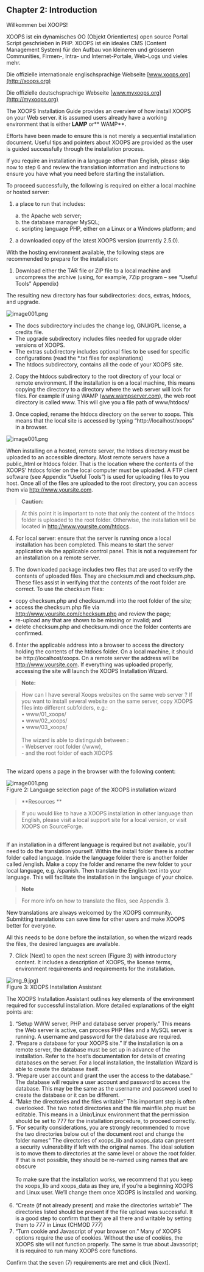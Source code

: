 ## Chapter 2: Introduction 


Willkommen bei XOOPS!

XOOPS ist ein dynamisches OO (Objekt Orientiertes) open source Portal Script geschrieben in PHP. XOOPS ist ein ideales CMS (Content Management System) für den Aufbau von kleineren und grösseren Communities, Firmen-, Intra- und Internet-Portale, Web-Logs und vieles mehr.

Die offizielle internationale englischsprachige Webseite [www.xoops.org](http://xoops.org)

Die offizielle deutschsprachige Webseite [www.myxoops.org](http://myxoops.org)


The XOOPS Installation Guide provides an overview of how install XOOPS on your Web server. it is assumed users already have a working environment that is either **LAMP** or** WAMP**. 

Efforts have been made to ensure this is not merely a sequential installation document. Useful tips and pointers about XOOPS are provided as the user is guided successfully through the installation process. 

If you require an installation in a language other than English, please skip now to step 6 and review the translation information and instructions to ensure you have what you need before starting the installation.

To proceed successfully, the following is required on either a local machine or hosted server:

1.	a place to run that includes:<br>

    a.	the Apache web server; <br>
    b.	the database manager MySQL;<br>
    c.	scripting language PHP, either on a Linux or a Windows platform; and<br>

2.	a downloaded copy of the latest XOOPS version (currently 2.5.0).

With the hosting environment available, the following steps are recommended to prepare for the installation:

1)	Download either the TAR file or ZIP file to a local machine and uncompress the archive (using, for example, 7Zip program – see “Useful Tools” Appendix) 

The resulting new directory has four subdirectories: docs, extras, htdocs, and upgrade.

![image001.png](../assets/img_2.jpg)
 
-	The docs subdirectory includes the change log, GNU/GPL license, a credits file. 
-	The upgrade subdirectory includes files needed for upgrade older versions of XOOPS.
-	The extras subdirectory includes optional files to be used for specific configurations (read the *.txt files for explanations)
-	The htdocs subdirectory, contains all the code of your XOOPS site. <br>

2) Copy the htdocs subdirectory to the root directory of your local or remote environment.  If the installation is on a local machine, this means copying the directory to a directory where the web server will look for files. For example if using  WAMP  (www.wampserver.com), the web root directory is called www. This will give you a file path of www/htdocs/ 

3)	Once copied, rename the htdocs directory on the server to xoops. This means that the local site is accessed by typing “http://localhost/xoops" in a browser. 

 ![image001.png](../assets/img_3.jpg)
 
When installing on a hosted, remote server, the htdocs directory must be uploaded to an accessible directory. Most remote servers have a public_html or htdocs folder.  That is the location where the contents of the XOOPS’ htdocs folder on the local computer must be uploaded. A FTP client software (see Appendix “Useful Tools”) is used for uploading files to you host. Once all of the files are uploaded to the root directory, you can access them via http://www.yoursite.com. 


> **Caution:**

> At this point it is important to note that only the content of the htdocs folder is uploaded to the root folder.  Otherwise, the installation will be located in http://www.yoursite.com/htdocs..

4) For local server: ensure that the server is running once a local installation has been completed.  This means to start the server application via the applicable control panel.  This is not a requirement for an installation on a remote server.

5)	The downloaded package includes two files that are used to verify the contents of uploaded files.  They are checksum.mdi and checksum.php.  These files assist in verifying that the contents of the root folder are correct.  To use the checksum files:

-	copy checksum.php and checksum.mdi into the root folder of the site;
-	access the checksum.php file via http://www.yoursite.com/checksum.php and review the page;
-	re-upload any that are shown to be missing or invalid; and
-	delete checksum.php and checksum.mdi once the folder contents are confirmed.

6)	Enter the applicable address into a browser to access the directory holding the contents of the htdocs folder.  On a local machine, it should be  http://localhost/xoops.  On a remote server the address will be http://www.yoursite.com.  If everything was uploaded properly, accessing the site will launch the XOOPS Installation Wizard.

> **Note:**

> How can I have several Xoops websites on the same web server ?
If you want to install several website on the same server, copy XOOPS files into different subfolders, e.g.:<br>• www/01_xoops/<br>• www/02_xoops/<br>• www/03_xoops/<br><br>The wizard is able to distinguish between :<br>- Webserver root folder (/www),<br>- and the root folder of each XOOPS


<br>The wizard opens a page in the browser with the following content: 

 ![image001.png](../assets/img_6.jpg)  
Figure 2: Language selection page of the XOOPS installation wizard<br>

> **Resources **

> If you would like to have a XOOPS installation in other language than English, please visit a local support site for a local version, or visit XOOPS on SourceForge. 


<br>If an installation in a different language is required but not available, you’ll need to do the translation yourself.  Within the install folder there is another folder called language. Inside the language folder there is another folder called /english. Make a copy the folder and rename the new folder to your local language, e.g. /spanish. Then translate the English text into your language.  This will facilitate the installation in the language of your choice.  

> **Note**

> For more info on how to translate the files, see Appendix 3.

New translations are always welcomed by the XOOPS community.  Submitting translations can save time for other users and make XOOPS better for everyone.


All this needs to be done before the installation, so when the wizard reads the files, the desired languages are available. 

7)	Click [Next] to open the next screen (Figure 3) with introductory content. It includes a description of XOOPS, the license terms, environment requirements and requirements for the installation. 

 
 ![img_9.jpg)](,,/assets/img_9.jpg)    
Figure 3: XOOPS Installation Assistant


The XOOPS Installation Assistant outlines key elements of the environment required for successful installation.  More detailed explanations of the eight points are:
1.	“Setup WWW server, PHP and database server properly.” 
This means the Web server is active, can process PHP files and a MySQL server is running. A username and password for the database are required. 
2.	“Prepare a database for your XOOPS site.” 
If the installation is on a remote server, the database must be set up in advance of the installation.  Refer to the host’s documentation for details of creating databases on the server.
For a local installation, the Installation Wizard is able to create the database itself.   
3.	“Prepare user account and grant the user the access to the database.”
The database will require a user account and password to access the database.  This may be the same as the username and password used to create the database or it can be different.
4.	“Make the directories and the files writable” 
This important step is often overlooked.  The two noted directories and the file mainfile.php must be editable.  This means in a Unix/Linux environment that the permission should be set to 777 for the installation procedure, to proceed correctly. 
5.	 “For security considerations, you are strongly recommended to move the two directories below out of the document root and change the folder names” 
The directories of xoops_lib and xoops_data can present a security vulnerability if left with the original names.  The ideal solution is to move them to directories at the same level or above the root folder.  If that is not possible, they should be re-named using names that are obscure<br><br>To make sure that the installation works, we recommend that you keep the xoops_lib and xoops_data as they are, if you’re a beginning XOOPS and Linux user. We’ll change them once XOOPS is installed and working.<br><br>
6.	“Create (if not already present) and make the directories writable”
The directories listed should be present if the file upload was successful.  It is a good step to confirm that they are all there and writable by setting them to 777 in Linux (CHMOD 777)
7.	“Turn cookie and Javascript of your browser on.”
Many of XOOPS options require the use of cookies. Without the use of cookies, the XOOPS site will not function properly. The same is true about Javascript; it is required to run many XOOPS core functions. 

Confirm that the seven (7) requirements are met and click [Next]. 

 
